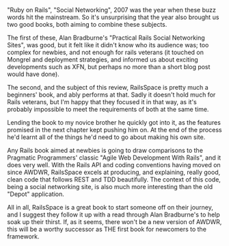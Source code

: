 "Ruby on Rails", "Social Networking", 2007 was the year when these buzz words hit the mainstream.  So it's unsurprising that the year also brought us two good books, both aiming to combine these subjects.

The first of these, Alan Bradburne's "Practical Rails Social Networking Sites", was good, but it felt like it didn't know who its audience was; too complex for newbies, and not enough for rails veterans (it touched on Mongrel and deployment strategies, and informed us about exciting developments such as XFN, but perhaps no more than a short blog post would have done).

The second, and the subject of this review, RailsSpace is pretty much a beginners' book, and ably performs at that.  Sadly it doesn't hold much for Rails veterans, but I'm happy that they focused it in that way, as it's probably impossible to meet the requirements of both at the same time.  

Lending the book to my novice brother he quickly got into it, as the features promised in the next chapter kept pushing him on.  At the end of the process he'd learnt all of the things he'd need to go about making his own site.

Any Rails book aimed at newbies is going to draw comparisons to the Pragmatic Programmers' classic "Agile Web Development With Rails", and it does very well. With the Rails API and coding conventions having moved on since AWDWR, RailsSpace excels at producing, and explaining, really good, clean code that follows REST and TDD beautifully.  The context of this code, being a social networking site, is also much more interesting than the old "Depot" application.

All in all, RailsSpace is a great book to start someone off on their journey, and I suggest they follow it up with a read through Alan Bradburne's to help soak up their thirst.  If, as it seems, there won't be a new version of AWDWR, this will be a worthy successor as THE first book for newcomers to the framework.

